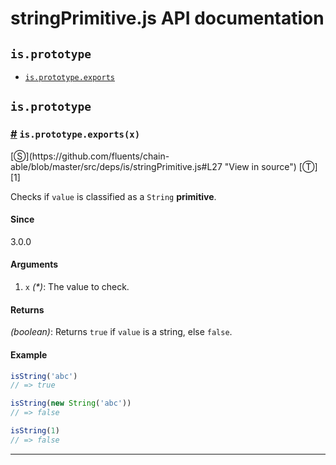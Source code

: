 # stringPrimitive.js API documentation

<!-- div class="toc-container" -->

<!-- div -->

## `is.prototype`
* <a href="#is-prototype-exports">`is.prototype.exports`</a>

<!-- /div -->

<!-- /div -->

<!-- div class="doc-container" -->

<!-- div -->

## `is.prototype`

<!-- div -->

<h3 id="is-prototype-exports"><a href="#is-prototype-exports">#</a>&nbsp;<code>is.prototype.exports(x)</code></h3>
[&#x24C8;](https://github.com/fluents/chain-able/blob/master/src/deps/is/stringPrimitive.js#L27 "View in source") [&#x24C9;][1]

Checks if `value` is classified as a `String` **primitive**.

#### Since
3.0.0

#### Arguments
1. `x` *(&#42;)*: The value to check.

#### Returns
*(boolean)*: Returns `true` if `value` is a string, else `false`.

#### Example
```js
isString('abc')
// => true

isString(new String('abc'))
// => false

isString(1)
// => false
```
---

<!-- /div -->

<!-- /div -->

<!-- /div -->

 [1]: #is.prototype "Jump back to the TOC."
